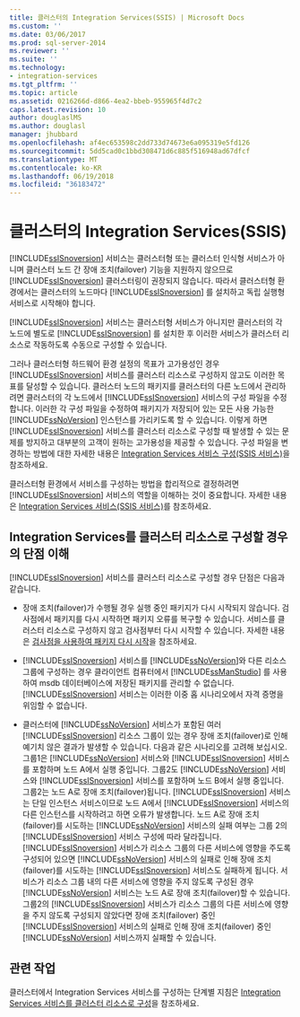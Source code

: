```yaml
---
title: 클러스터의 Integration Services(SSIS) | Microsoft Docs
ms.custom: ''
ms.date: 03/06/2017
ms.prod: sql-server-2014
ms.reviewer: ''
ms.suite: ''
ms.technology:
- integration-services
ms.tgt_pltfrm: ''
ms.topic: article
ms.assetid: 0216266d-d866-4ea2-bbeb-955965f4d7c2
caps.latest.revision: 10
author: douglaslMS
ms.author: douglasl
manager: jhubbard
ms.openlocfilehash: af4ec653598c2dd733d74673e6a095319e5fd126
ms.sourcegitcommit: 5dd5cad0c1bbd308471d6c885f516948ad67dfcf
ms.translationtype: MT
ms.contentlocale: ko-KR
ms.lasthandoff: 06/19/2018
ms.locfileid: "36183472"
---
```

# <a name="integration-services-ssis-in-a-cluster"></a>클러스터의 Integration Services(SSIS)
  [!INCLUDE[ssISnoversion](../../includes/ssisnoversion-md.md)] 서비스는 클러스터형 또는 클러스터 인식형 서비스가 아니며 클러스터 노드 간 장애 조치(failover) 기능을 지원하지 않으므로 [!INCLUDE[ssISnoversion](../../includes/ssisnoversion-md.md)] 클러스터링이 권장되지 않습니다. 따라서 클러스터형 환경에서는 클러스터의 노드마다 [!INCLUDE[ssISnoversion](../../includes/ssisnoversion-md.md)] 를 설치하고 독립 실행형 서비스로 시작해야 합니다.  
  
 [!INCLUDE[ssISnoversion](../../includes/ssisnoversion-md.md)] 서비스는 클러스터형 서비스가 아니지만 클러스터의 각 노드에 별도로 [!INCLUDE[ssISnoversion](../../includes/ssisnoversion-md.md)] 를 설치한 후 이러한 서비스가 클러스터 리소스로 작동하도록 수동으로 구성할 수 있습니다.  
  
 그러나 클러스터형 하드웨어 환경 설정의 목표가 고가용성인 경우 [!INCLUDE[ssISnoversion](../../includes/ssisnoversion-md.md)] 서비스를 클러스터 리소스로 구성하지 않고도 이러한 목표를 달성할 수 있습니다.  클러스터 노드의 패키지를 클러스터의 다른 노드에서 관리하려면 클러스터의 각 노드에서 [!INCLUDE[ssISnoversion](../../includes/ssisnoversion-md.md)] 서비스의 구성 파일을 수정합니다. 이러한 각 구성 파일을 수정하여 패키지가 저장되어 있는 모든 사용 가능한 [!INCLUDE[ssNoVersion](../../includes/ssnoversion-md.md)] 인스턴스를 가리키도록 할 수 있습니다. 이렇게 하면 [!INCLUDE[ssISnoversion](../../includes/ssisnoversion-md.md)] 서비스를 클러스터 리소스로 구성할 때 발생할 수 있는 문제를 방지하고 대부분의 고객이 원하는 고가용성을 제공할 수 있습니다. 구성 파일을 변경하는 방법에 대한 자세한 내용은 [Integration Services 서비스 구성&#40;SSIS 서비스&#41;](integration-services-service-ssis-service.md)을 참조하세요.  
  
 클러스터형 환경에서 서비스를 구성하는 방법을 합리적으로 결정하려면 [!INCLUDE[ssISnoversion](../../includes/ssisnoversion-md.md)] 서비스의 역할을 이해하는 것이 중요합니다. 자세한 내용은 [Integration Services 서비스&#40;SSIS 서비스&#41;](integration-services-service-ssis-service.md)를 참조하세요.  
  
## <a name="understanding-the-disadvantages-of-configuring-integration-services-as-a-cluster-resource"></a>Integration Services를 클러스터 리소스로 구성할 경우의 단점 이해  
 [!INCLUDE[ssISnoversion](../../includes/ssisnoversion-md.md)] 서비스를 클러스터 리소스로 구성할 경우 단점은 다음과 같습니다.  
  
-   장애 조치(failover)가 수행될 경우 실행 중인 패키지가 다시 시작되지 않습니다. 검사점에서 패키지를 다시 시작하면 패키지 오류를 복구할 수 있습니다. 서비스를 클러스터 리소스로 구성하지 않고 검사점부터 다시 시작할 수 있습니다. 자세한 내용은 [검사점을 사용하여 패키지 다시 시작](../packages/restart-packages-by-using-checkpoints.md)을 참조하세요.  
  
-   [!INCLUDE[ssISnoversion](../../includes/ssisnoversion-md.md)] 서비스를 [!INCLUDE[ssNoVersion](../../includes/ssnoversion-md.md)]와 다른 리소스 그룹에 구성하는 경우 클라이언트 컴퓨터에서 [!INCLUDE[ssManStudio](../../includes/ssmanstudio-md.md)] 를 사용하여 msdb 데이터베이스에 저장된 패키지를 관리할 수 없습니다. [!INCLUDE[ssISnoversion](../../includes/ssisnoversion-md.md)] 서비스는 이러한 이중 홉 시나리오에서 자격 증명을 위임할 수 없습니다.  
  
-   클러스터에 [!INCLUDE[ssNoVersion](../../includes/ssnoversion-md.md)] 서비스가 포함된 여러 [!INCLUDE[ssISnoversion](../../includes/ssisnoversion-md.md)] 리소스 그룹이 있는 경우 장애 조치(failover)로 인해 예기치 않은 결과가 발생할 수 있습니다. 다음과 같은 시나리오를 고려해 보십시오. 그룹1은 [!INCLUDE[ssNoVersion](../../includes/ssnoversion-md.md)] 서비스와 [!INCLUDE[ssISnoversion](../../includes/ssisnoversion-md.md)] 서비스를 포함하며 노드 A에서 실행 중입니다. 그룹2도 [!INCLUDE[ssNoVersion](../../includes/ssnoversion-md.md)] 서비스와 [!INCLUDE[ssISnoversion](../../includes/ssisnoversion-md.md)] 서비스를 포함하며 노드 B에서 실행 중입니다. 그룹2는 노드 A로 장애 조치(failover)됩니다. [!INCLUDE[ssISnoversion](../../includes/ssisnoversion-md.md)] 서비스는 단일 인스턴스 서비스이므로 노드 A에서 [!INCLUDE[ssISnoversion](../../includes/ssisnoversion-md.md)] 서비스의 다른 인스턴스를 시작하려고 하면 오류가 발생합니다. 노드 A로 장애 조치(failover)를 시도하는 [!INCLUDE[ssNoVersion](../../includes/ssnoversion-md.md)] 서비스의 실패 여부는 그룹 2의 [!INCLUDE[ssISnoversion](../../includes/ssisnoversion-md.md)] 서비스 구성에 따라 달라집니다. [!INCLUDE[ssISnoversion](../../includes/ssisnoversion-md.md)] 서비스가 리소스 그룹의 다른 서비스에 영향을 주도록 구성되어 있으면 [!INCLUDE[ssNoVersion](../../includes/ssnoversion-md.md)] 서비스의 실패로 인해 장애 조치(failover)를 시도하는 [!INCLUDE[ssISnoversion](../../includes/ssisnoversion-md.md)] 서비스도 실패하게 됩니다. 서비스가 리소스 그룹 내의 다른 서비스에 영향을 주지 않도록 구성된 경우 [!INCLUDE[ssNoVersion](../../includes/ssnoversion-md.md)] 서비스는 노드 A로 장애 조치(failover)할 수 있습니다. 그룹2의 [!INCLUDE[ssISnoversion](../../includes/ssisnoversion-md.md)] 서비스가 리소스 그룹의 다른 서비스에 영향을 주지 않도록 구성되지 않았다면 장애 조치(failover) 중인 [!INCLUDE[ssISnoversion](../../includes/ssisnoversion-md.md)] 서비스의 실패로 인해 장애 조치(failover) 중인 [!INCLUDE[ssNoVersion](../../includes/ssnoversion-md.md)] 서비스까지 실패할 수 있습니다.  
  
## <a name="related-tasks"></a>관련 작업  
 클러스터에서 Integration Services 서비스를 구성하는 단계별 지침은 [Integration Services 서비스를 클러스터 리소스로 구성](../configure-the-integration-services-service-as-a-cluster-resource.md)을 참조하세요.  
  
  